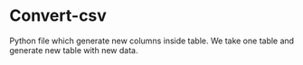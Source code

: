 # Convert-csv
Python file which generate new columns inside table. We take one table and generate new table with new data.
